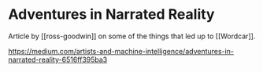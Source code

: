# Adventures in Narrated Reality

Article by [[ross-goodwin]] on some of the things that led up to [[Wordcar]].

https://medium.com/artists-and-machine-intelligence/adventures-in-narrated-reality-6516ff395ba3